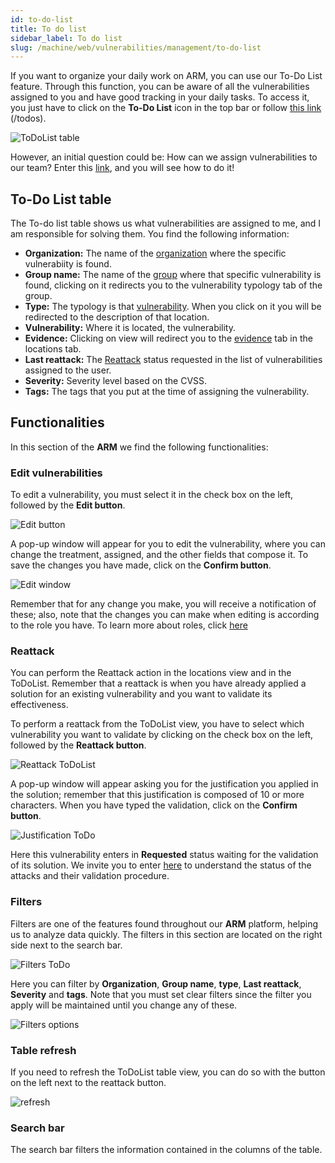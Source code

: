 ```yaml
---
id: to-do-list
title: To do list
sidebar_label: To do list
slug: /machine/web/vulnerabilities/management/to-do-list
---
```


If you want to organize your daily
work on ARM, you can use our To-Do
List feature.
Through this function, you can be
aware of all the vulnerabilities
assigned to you and have good
tracking in your daily tasks.
To access it, you just have to
click on the **To-Do List** icon
in the top bar or follow
[this link](https://app.fluidattacks.com/todos)
(/todos).

![ToDoList table](https://res.cloudinary.com/fluid-attacks/image/upload/v1666266012/docs/web/vulnerabilities/management/todo_list.png)

However,
an initial question could be:
How can we assign vulnerabilities
to our team?
Enter this [link](/machine/web/vulnerabilities/management/vulnerability-assignment),
and you will see how to do it!

## To-Do List table

The To-do list table shows
us what vulnerabilities
are assigned to me,
and I am responsible
for solving them.
You find the following information:

- **Organization:**
  The name of the [organization](/machine/web/creating-organization)
  where the specific
  vulnerabiity is found.
- **Group name:**
  The name of the [group](/machine/web/groups)
  where that specific
  vulnerability is found,
  clicking on it redirects you
  to the vulnerability
  typology tab of the group.
- **Type:**
  The typology is that [vulnerability](/criteria/vulnerabilities/).
  When you click on it you
  will be redirected to the
  description of that location.
- **Vulnerability:**
  Where it is located,
  the vulnerability.
- **Evidence:**
  Clicking on view will
  redirect you to the
  [evidence](/machine/web/vulnerabilities/evidence)
  tab in the locations tab.
- **Last reattack:**
  The [Reattack](/squad/reattacks)
  status requested
  in the list of vulnerabilities
  assigned to the user.
- **Severity:**
  Severity level based on the CVSS.
- **Tags:**
  The tags that you put at the
  time of assigning the vulnerability.

## Functionalities

In this section of the **ARM**
we find the following functionalities:

### Edit vulnerabilities

To edit a vulnerability,
you must select it in the
check box on the left,
followed by the **Edit button**.

![Edit button](https://res.cloudinary.com/fluid-attacks/image/upload/v1666267252/docs/web/vulnerabilities/management/edit_todo_list.png)

A pop-up window will appear
for you to edit the vulnerability,
where you can change the treatment,
assigned,
and the other fields that compose it.
To save the changes you have made,
click on the **Confirm button**.

![Edit window](https://res.cloudinary.com/fluid-attacks/image/upload/v1665056701/docs/web/vulnerabilities/management/edit_vulnerability.png)

Remember that for any change you make,
you will receive a notification of these;
also,
note that the changes you can make
when editing is according
to the role you have.
To learn more about roles,
click [here](/machine/web/groups/roles/)

### Reattack

You can perform the Reattack
action in the locations view
and in the ToDoList.
Remember that a reattack is
when you have already applied
a solution for an existing
vulnerability and you want
to validate its effectiveness.

To perform a reattack
from the ToDoList view,
you have to select which
vulnerability you want
to validate by clicking
on the check box on the left,
followed by the **Reattack button**.

![Reattack ToDoList](https://res.cloudinary.com/fluid-attacks/image/upload/v1666267352/docs/web/vulnerabilities/management/reattack_todo_list.png)

A pop-up window will appear asking
you for the justification you applied
in the solution;
remember that this justification
is composed of 10 or more characters.
When you have typed the validation,
click on the **Confirm button**.

![Justification ToDo](https://res.cloudinary.com/fluid-attacks/image/upload/v1665060354/docs/web/vulnerabilities/management/justification_todolist.png)

Here this vulnerability enters
in **Requested** status waiting
for the validation of its solution.
We invite you to enter [here](/squad/reattacks/)
to understand the status of the
attacks and their validation procedure.

### Filters

Filters are one of the features
found throughout our **ARM** platform,
helping us to analyze data quickly.
The filters in this section are
located on the right side next
to the search bar.

![Filters ToDo](https://res.cloudinary.com/fluid-attacks/image/upload/v1666267669/docs/web/vulnerabilities/management/filters_todo_list.png)

Here you can filter by **Organization**,
**Group name**,
**type**,
**Last reattack**,
**Severity** and
**tags**.
Note that you must set clear filters
since the filter you apply will
be maintained until you change
any of these.

![Filters options](https://res.cloudinary.com/fluid-attacks/image/upload/v1666267778/docs/web/vulnerabilities/management/filters_options_todo_list.png)

### Table refresh

If you need to refresh the
ToDoList table view,
you can do so with the button
on the left next to the
reattack button.

![refresh](https://res.cloudinary.com/fluid-attacks/image/upload/v1666267848/docs/web/vulnerabilities/management/refresh.png)

### Search bar

The search bar filters the information
contained in the columns of the table.
